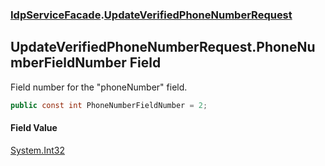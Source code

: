 ### [IdpServiceFacade](../index.md 'IdpServiceFacade').[UpdateVerifiedPhoneNumberRequest](index.md 'IdpServiceFacade\.UpdateVerifiedPhoneNumberRequest')

## UpdateVerifiedPhoneNumberRequest\.PhoneNumberFieldNumber Field

Field number for the "phoneNumber" field\.

```csharp
public const int PhoneNumberFieldNumber = 2;
```

#### Field Value
[System\.Int32](https://learn.microsoft.com/en-us/dotnet/api/system.int32 'System\.Int32')
